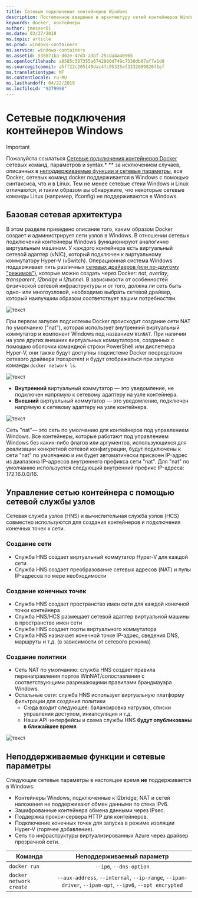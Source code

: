 ```yaml
---
title: Сетевые подключения контейнеров Windows
description: Постепенное введение в архитектуру сетей контейнеров Windows.
keywords: docker, контейнеры
author: jmesser81
ms.date: 03/27/2018
ms.topic: article
ms.prod: windows-containers
ms.service: windows-containers
ms.assetid: 538871ba-d02e-47d3-a3bf-25cda4a40965
ms.openlocfilehash: a8585c387355a6742880d749c7330db07af7a1d8
ms.sourcegitcommit: a5ff22c205149dac4fc05325ef3232089826f1ef
ms.translationtype: MT
ms.contentlocale: ru-RU
ms.lasthandoff: 04/22/2019
ms.locfileid: "9379998"
---
```

# <a name="windows-container-networking"></a>Сетевые подключения контейнеров Windows

>[!IMPORTANT]
>Пожалуйста ссылаться [Сетевые подключения контейнеров Docker](https://docs.docker.com/engine/userguide/networking/) сетевых команд, параметров и syntax.* ** за исключением случаев, описанных в [неподдерживаемые функции и сетевые параметры](#unsupported-features-and-network-options), все Docker, сетевых команд docker поддерживается в Windows с помощью синтаксиса, что и в Linux. Тем не менее сетевые стеки Windows и Linux отличаются, и таким образом вы обнаружите, что некоторые сетевые команды Linux (например, ifconfig) не поддерживаются в Windows.

## <a name="basic-networking-architecture"></a>Базовая сетевая архитектура

В этом разделе приведено описание того, каким образом Docker создает и администрирует сети узлов в Windows. В отношении сетевых подключений контейнеры Windows функционируют аналогично виртуальным машинам. У каждого контейнера есть виртуальный сетевой адаптер (vNIC), который подключен к виртуальному коммутатору Hyper-V (vSwitch). Операционная система Windows поддерживает пять различных [сетевых драйверов (или по-другому "режимов")](./network-drivers-topologies.md), которые можно создать через Docker: *nat*, *overlay*, *transparent*, *l2bridge* и *l2tunnel*. В зависимости от особенностей физической сетевой инфраструктуры и от того, должна ли сеть быть одно- или многоузловой, необходимо выбрать сетевой драйвер, который наилучшим образом соответствует вашим потребностям.

![текст](media/windowsnetworkstack-simple.png)

При первом запуске подсистемы Docker происходит создание сети NAT по умолчанию ("nat"), которая использует внутренний виртуальный коммутатор и компонент Windows под названием `WinNAT`. При наличии на узле других внешних виртуальных коммутаторов, созданных с помощью оболочки командной строки PowerShell или диспетчера Hyper-V, они также будут доступны подсистеме Docker посредством сетевого драйвера *transparent* и будут отображаться при запуске команды ``docker network ls``.  

![текст](media/docker-network-ls.png)

- **Внутренний** виртуальный коммутатор — это уведомление, не подключен напрямую к сетевому адаптеру на узле контейнера.
- **Внешний** виртуальный коммутатор — это уведомление, подключен напрямую к сетевому адаптеру на узле контейнера.

![текст](media/get-vmswitch.png)

Сеть "nat"— это сеть по умолчанию для контейнеров под управлением Windows. Все контейнеры, которые работают под управлением Windows без каких-либо флагов или аргументов, использующихся для реализации конкретной сетевой конфигурации, будут подключены к сети "nat" по умолчанию и им будет автоматически присвоен IP-адрес из диапазона IP-адресов внутреннего префикса сети "nat". Для "nat" по умолчанию используется следующий внутренний префикс IP-адреса: 172.16.0.0/16. 

## <a name="container-network-management-with-host-network-service"></a>Управление сетью контейнера с помощью сетевой службы узлов

Сетевая служба узлов (HNS) и вычислительная служба узлов (HCS) совместно используются для создания контейнеров и подключения конечных точек к сети.

### <a name="network-creation"></a>Создание сети

- Служба HNS создает виртуальный коммутатор Hyper-V для каждой сети
- Служба HNS создает преобразование сетевых адресов (NAT) и пулы IP-адресов по мере необходимости

### <a name="endpoint-creation"></a>Создание конечных точек

- Служба HNS создает пространство имен сети для каждой конечной точки контейнера
- Служба HNS/HCS размещает сетевой адаптер виртуальной машины в пространстве имен сети
- Служба HNS создает порты виртуального коммутатора
- Служба HNS назначает конечной точке IP-адрес, сведения DNS, маршруты и т.д. (в зависимости от сетевого режима)

### <a name="policy-creation"></a>Создание политики

- Сеть NAT по умолчанию: служба HNS создает правила перенаправления портов WinNAT/сопоставления с соответствующими разрешающими правилами брандмауэра Windows.
- Остальные сети: служба HNS использует виртуальную платформу фильтрации для создания политики
    - Сюда входит следующее: балансировка нагрузки, списки управления доступом, инкапсуляция и т.д.
    - Наши API-интерфейсы и схема службы HNS **будут опубликованы в ближайшее время**.

![текст](media/HNS-Management-Stack.png)

## <a name="unsupported-features-and-network-options"></a>Неподдерживаемые функции и сетевые параметры

Следующие сетевые параметры в настоящее время **не** поддерживается в Windows:

- Контейнеры Windows, подключенные к l2bridge, NAT и сетей наложения не поддерживают обмен данными по стека IPv6.
- Зашифрованные контейнера обмена данными через IPsec.
- Поддержка прокси-сервера HTTP для контейнеров.
- Подключение конечных точек для запуска в режиме изоляции Hyper-V (горячее добавление).
- Сеть по инфраструктуры виртуализированных Azure через драйвер прозрачной сети.

| Команда        | Неподдерживаемый параметр   |
|---------------|:--------------------:|
| ``docker run``|   ``--ip6``, ``--dns-option`` |
| ``docker network create``| ``--aux-address``, ``--internal``, ``--ip-range``, ``--ipam-driver``, ``--ipam-opt``, ``--ipv6``, ``--opt encrypted`` |